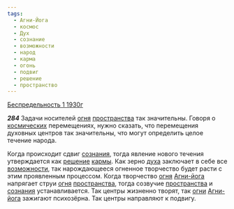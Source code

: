 ```yaml
---
tags:
  - Агни-Йога
  - космос
  - Дух
  - сознание
  - возможности
  - народ
  - карма
  - огонь
  - подвиг
  - решение
  - пространство
---
```


[Беспредельность 1 1930г](/agni/1930)

___284___
Задачи носителей [огня](/tag/#огонь) [пространства](/tag/#пространство) так значительны. Говоря о [космических](/tag/#космос) перемещениях, нужно сказать, что перемещения духовных центров так значительны, что могут определить целое течение народа.   

Когда происходит сдвиг [сознания](/tag/#сознание), тогда явление нового течения утверждается как [решение](/tag/#решение) [кармы](/tag/#карма). Как зерно [духа](/tag/#Дух) заключает в себе все [возможности](/tag/#возможности), так нарождающееся огненное творчество будет расти с этим проявленным процессом. Когда творчество [огня](/tag/#огонь) [Агни-йога](/tag/#Агни-Йога) напрягает струи [огня](/tag/#огонь) [пространства](/tag/#пространство), тогда созвучие [пространства](/tag/#пространство) и [сознания](/tag/#сознание) устанавливается. Так центры жизненно творят, так [огни](/tag/#огонь) [Агни-йога](/tag/#Агни-Йога) зажигают психозёрна. Так центры направляют к подвигу.